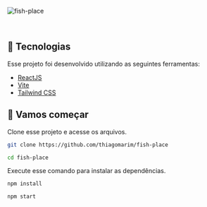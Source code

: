 ![fish-place](https://github.com/thiagomarim/fish-place/assets/137715251/0d1e24e1-2da6-499b-9ed5-6709d850c7a1)

<br>

## 🧪 Tecnologias

Esse projeto foi desenvolvido utilizando as seguintes ferramentas:

- [ReactJS](https://reactjs.org/)
- [Vite](https://vitejs.dev/)
- [Tailwind CSS](https://tailwindcss.com/)

## 🚀 Vamos começar

Clone esse projeto e acesse os arquivos.

```bash
git clone https://github.com/thiagomarim/fish-place

cd fish-place

```

Execute esse comando para instalar as dependências.

```bash
npm install

npm start
```

